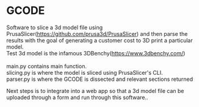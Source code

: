 # GCODE
Software to slice a 3d model file using PrusaSlicer(https://github.com/prusa3d/PrusaSlicer) and then parse the results with the goal of generating a customer cost to 3D print a particular model. <br> 
Test 3d model is the infamous 3DBenchy(https://www.3dbenchy.com/) <br>
<br>
main.py contains main function.<br>
slicing.py is where the model is sliced using PrusaSlicer's CLI. <br>
parser.py is where the GCODE is dissected and relevant sections returned <br>


Next steps is to integrate into a web app so that a 3d model file can be uploaded through a form and run through this software..
